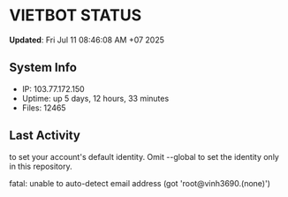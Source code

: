# VIETBOT STATUS
**Updated**: Fri Jul 11 08:46:08 AM +07 2025

## System Info
- IP: 103.77.172.150
- Uptime: up 5 days, 12 hours, 33 minutes
- Files: 12465

## Last Activity

to set your account's default identity.
Omit --global to set the identity only in this repository.

fatal: unable to auto-detect email address (got 'root@vinh3690.(none)')
